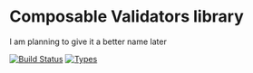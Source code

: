 # Composable Validators library
I am planning to give it a better name later

[![Build Status](https://travis-ci.org/gege251/composable-validators.svg?branch=master)](https://travis-ci.org/gege251/composable-validators)
[![Types](https://img.shields.io/npm/types/composable-validators.svg)](https://npm.im/composable-validators)
